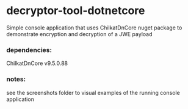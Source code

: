 # decryptor-tool-dotnetcore
Simple console application that uses ChilkatDnCore nuget package to demonstrate encryption and decryption of a JWE payload

### dependencies:
ChilkatDnCore v9.5.0.88

### notes:
see the screenshots folder to visual examples of the running console application
